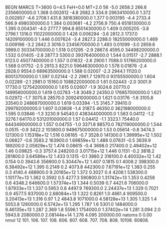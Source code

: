 BEGN
MARCS T=3600 G=4.5 FeH=0.0 MT=2.0
                  56
-5.0 2658.2 266.6 2356600000.0 1.368 0.002612 
-4.8 2682.3 334.9 2963410000.0 1.372 0.002857 
-4.6 2708.1 431.8 3816380000.0 1.377 0.003195 
-4.4 2733.4 566.9 4980300000.0 1.384 0.003681 
-4.2 2756.9 750.4 6518130000.0 1.395 0.004341 
-4.0 2777.7 994.8 8501430000.0 1.409 0.005205 
-3.8 2796.1 1316.0 11022000000.0 1.426 0.006294 
-3.6 2812.3 1737.0 14209100000.0 1.446 0.007624 
-3.4 2827.3 2288.0 18255000000.0 1.469 0.009196 
-3.2 2842.3 3016.0 23456700000.0 1.493 0.01099 
-3.0 2859.6 3989.0 30334700000.0 1.518 0.01295 
-2.9 2867.6 4595.0 34498200000.0 1.532 0.01405 
-2.8 2877.3 5300.0 39376400000.0 1.544 0.01517 
-2.7 2888.1 6123.0 45077400000.0 1.557 0.01632 
-2.6 2900.1 7088.0 51766200000.0 1.568 0.01752 
-2.5 2913.3 8221.0 59646300000.0 1.578 0.01876 
-2.4 2928.0 9554.0 68963500000.0 1.588 0.02007 
-2.3 2944.1 11120.0 80013700000.0 1.597 0.02144 
-2.2 2961.7 12970.0 93155500000.0 1.604 0.02289 
-2.1 2981.0 15160.0 108822000000.0 1.61 0.02443 
-2.0 3001.9 17730.0 127542000000.0 1.615 0.02607 
-1.9 3024.6 20770.0 149956000000.0 1.619 0.02783 
-1.8 3049.2 24350.0 176857000000.0 1.621 0.02972 
-1.7 3075.8 28570.0 209241000000.0 1.621 0.03176 
-1.6 3105.8 33540.0 248687000000.0 1.619 0.03394 
-1.5 3145.7 39410.0 299792000000.0 1.607 0.03608 
-1.4 3187.5 46350.0 362198000000.0 1.595 0.03846 
-1.3 3230.9 54540.0 438344000000.0 1.583 0.04112 
-1.2 3276.1 64170.0 531201000000.0 1.57 0.04412 
-1.1 3323.1 75440.0 644349000000.0 1.557 0.04755 
-1.0 3371.8 88570.0 782119000000.0 1.544 0.0515 
-0.9 3422.2 103800.0 949675000000.0 1.53 0.05614 
-0.8 3474.3 121300.0 1.15318e+12 1.516 0.06165 
-0.7 3528.0 141300.0 1.39995e+12 1.502 0.06827 
-0.6 3583.2 163900.0 1.69859e+12 1.488 0.07631 
-0.5 3639.9 189200.0 2.05929e+12 1.474 0.08615 
-0.4 3698.0 217400.0 2.49402e+12 1.46 0.09825 
-0.3 3757.4 248200.0 3.01715e+12 1.446 0.1131 
-0.2 3818.2 281800.0 3.64586e+12 1.433 0.1315 
-0.1 3880.2 318100.0 4.40032e+12 1.42 0.154 
0.0 3943.6 356900.0 5.30447e+12 1.407 0.1815 
0.1 4008.2 398300.0 6.38492e+12 1.395 0.2149 
0.2 4073.8 442300.0 7.67191e+12 1.383 0.255 
0.3 4140.4 488900.0 9.20165e+12 1.372 0.3027 
0.4 4208.1 538300.0 1.10177e+13 1.362 0.3592 
0.5 4277.3 590800.0 1.31742e+13 1.353 0.4258 
0.6 4348.2 646600.0 1.57374e+13 1.344 0.5039 
0.7 4421.6 706000.0 1.87933e+13 1.337 0.5953 
0.8 4497.9 769300.0 2.24437e+13 1.329 0.7021 
0.9 4577.5 837000.0 2.68084e+13 1.322 0.8261 
1.0 4661.4 909500.0 3.20413e+13 1.316 0.97 
1.2 4843.8 1071000.0 4.58128e+13 1.305 1.325 
1.4 5053.8 1260000.0 6.5742e+13 1.295 1.787 
1.6 5301.0 1484000.0 9.46135e+13 1.287 2.369 
1.8 5596.1 1754000.0 1.37402e+14 1.281 3.094 
2.0 5943.8 2080000.0 2.08144e+14 1.276 4.095 
200000.00
natoms              0      0.00
nmol          12
          101.         106.       107.      108.         606.        607.        608.
          707.         708.       808.    10108.       60808.
